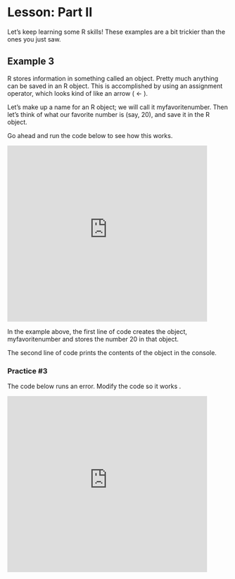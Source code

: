 # Lesson: Part II 

Let’s keep learning some R skills! These examples are a bit trickier than the ones you just saw. 

## Example 3

R stores information in something called an object. Pretty much anything  can be saved in an R object. This is accomplished by using an assignment operator, which looks kind of like an arrow ( <- ).

Let’s make up a name for an R object; we will call it myfavoritenumber. Then let’s think of what our favorite number is (say, 20), and save it in the R object.

Go ahead and run the code below to see how this works.


<p><iframe frameborder="0" height="400" scrolling="no" src="https://maryctucker.github.io/coding-study-2020/dcl-3-coding-study-mtucker-2020.html" style="border: 0px #ffffff none;" width="90%"></iframe></p>

In the example above, the first line of code creates the object, myfavoritenumber and stores the number 20 in that object. 

The second line of code prints the contents of the object in the console.  

### Practice #3

The code below runs an error. Modify the code so it works . 

<p><iframe frameborder="0" height="400" scrolling="no" src="https://maryctucker.github.io/coding-study-2020/dcl-4-coding-study-mtucker-2020" style="border: 0px #ffffff none;" width="90%"></iframe></p>

